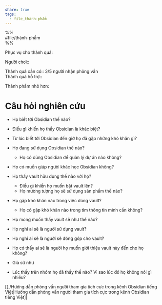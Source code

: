 ```yaml
---  
share: true  
tags:  
  - file_thành-phẩm  
---  
```

  
%%  
#file/thành-phẩm  
%%  
  
Phục vụ cho thành quả:  
  
Người chơi::   
  
Thành quả cần có:: 3/5 người nhận phỏng vấn  
Thành quả hỗ trợ::  
  
Thành phẩm nhỏ hơn:  
  
  
# Câu hỏi nghiên cứu  
- Họ biết tới Obsidian thế nào?  
- Điều gì khiến họ thấy Obsidian là khác biệt?  
- Từ lúc biết tới Obsidian đến giờ họ đã gặp những khó khăn gì?  
- Họ đang sử dụng Obsidian thế nào?  
	- Họ có dùng Obsidian để quản lý dự án nào không?  
- Họ có muốn giúp người khác học Obsidian không?   
  
- Họ thấy vault hữu dụng thế nào với họ?   
	- Điều gì khiến họ muốn bật vault lên?  
	- Họ mường tượng họ sẽ sử dụng sản phẩm thế nào?  
  
- Họ gặp khó khăn nào trong việc dùng vault?  
	- Họ có gặp khó khăn nào trong tìm thông tin mình cần không?  
  
- Họ mong muốn thấy vault sẽ như thế nào?  
- Họ nghĩ ai sẽ là người sử dụng vault?  
- Họ nghĩ ai sẽ là người sẽ đóng góp cho vault?  
- Họ có thấy ai sẽ là người họ muốn giới thiệu vault này đến cho họ không?  
- Giả sử như  
  
- Lúc thấy trên nhóm họ đã thấy thế nào? Vì sao lúc đó họ không nói gì nhiều?  
  
[[./Hướng dẫn phỏng vấn người tham gia tích cực trong kênh Obsidian tiếng Việt|Hướng dẫn phỏng vấn người tham gia tích cực trong kênh Obsidian tiếng Việt]]  

